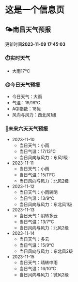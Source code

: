 # 这是一个信息页 
## 🌤️**南昌**天气预报
更新时间**2023-11-09 17:45:03**
### ⏱️实时天气
- 大雨17℃
### 😊今日天气预报
- 今日天气：大雨
- 气温：19/16℃
- AQI指数：18优
- 风向与风力：西北风1级
### 🤩未来六天天气预报
- 2023-11-10
  - 当日天气：小雨
  - 当日气温：17/13℃
  - 当日风向与风力：东风1级
- 2023-11-11
  - 当日天气：小雨
  - 当日气温：15/11℃
  - 当日风向与风力：北风2级
- 2023-11-12
  - 当日天气：小雨转阴
  - 当日气温：13/9℃
  - 当日风向与风力：东北风1级
- 2023-11-13
  - 当日天气：阴转多云
  - 当日气温：13/7℃
  - 当日风向与风力：北风2级
- 2023-11-14
  - 当日天气：多云
  - 当日气温：15/9℃
  - 当日风向与风力：东北风2级
- 2023-11-15
  - 当日天气：晴转中雨
  - 当日气温：16/10℃
  - 当日风向与风力：微风2级

